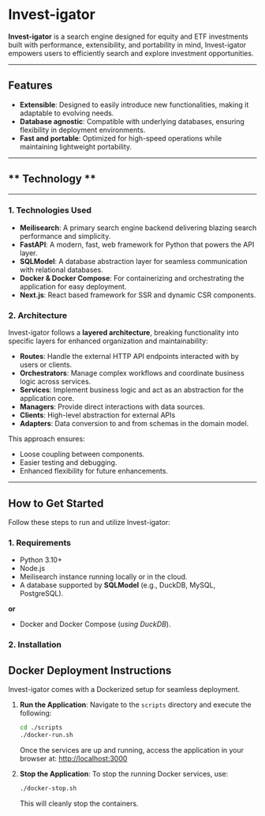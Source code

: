 # Invest-igator

**Invest-igator** is a search engine designed for equity and ETF investments built with performance,
extensibility, and portability in mind, Invest-igator empowers users to efficiently search and explore investment
opportunities.

---

## **Features**

- **Extensible**: Designed to easily introduce new functionalities, making it adaptable to evolving needs.
- **Database agnostic**: Compatible with underlying databases, ensuring flexibility in deployment environments.
- **Fast and portable**: Optimized for high-speed operations while maintaining lightweight portability.

---

## ** Technology **

---

### 1. **Technologies Used**

- **Meilisearch**: A primary search engine backend delivering blazing search performance and simplicity.
- **FastAPI**: A modern, fast, web framework for Python that powers the API layer.
- **SQLModel**: A database abstraction layer for seamless communication with relational databases.
- **Docker & Docker Compose**: For containerizing and orchestrating the application for easy deployment.
- **Next.js**: React based framework for SSR and dynamic CSR components.

### 2. **Architecture**

Invest-igator follows a **layered architecture**, breaking functionality into specific layers for enhanced organization
and maintainability:

- **Routes**: Handle the external HTTP API endpoints interacted with by users or clients.
- **Orchestrators**: Manage complex workflows and coordinate business logic across services.
- **Services**: Implement business logic and act as an abstraction for the application core.
- **Managers**: Provide direct interactions with data sources.
- **Clients**: High-level abstraction for external APIs
- **Adapters**: Data conversion to and from schemas in the domain model.

This approach ensures:

- Loose coupling between components.
- Easier testing and debugging.
- Enhanced flexibility for future enhancements.

---

## **How to Get Started**

Follow these steps to run and utilize Invest-igator:

### 1. **Requirements**

- Python 3.10+
- Node.js
- Meilisearch instance running locally or in the cloud.
- A database supported by **SQLModel** (e.g., DuckDB, MySQL, PostgreSQL).

**or**

- Docker and Docker Compose (_using DuckDB_).

### 2. **Installation**

## **Docker Deployment Instructions**

Invest-igator comes with a Dockerized setup for seamless deployment.

1. **Run the Application**:
   Navigate to the `scripts` directory and execute the following:
   ```bash
   cd ./scripts
   ./docker-run.sh
   ```

   Once the services are up and running, access the application in your browser at:
   [http://localhost:3000](http://localhost:3000)

2. **Stop the Application**:
   To stop the running Docker services, use:
   ```bash
   ./docker-stop.sh
   ```

   This will cleanly stop the containers.